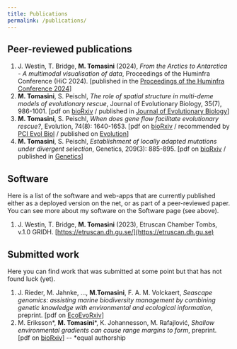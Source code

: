 ```yaml
---
title: Publications
permalink: /publications/
---
```


## Peer-reviewed publications

1. J. Westin, T. Bridge, **M. Tomasini** (2024), *From the Arctics to Antarctica - A multimodal visualisation of data*, Proceedings of the Huminfra Conference (HiC 2024). [published in the [Proceedings of the Huminfra Conference 2024](https://ecp.ep.liu.se/index.php/hic/article/view/902/810)]
1. **M. Tomasini**, S. Peischl, *The role of spatial structure in multi-deme models of evolutionary rescue*, Journal of Evolutionary Biology, 35(7), 986-1001. [pdf on [bioRxiv](https://www.biorxiv.org/content/10.1101/2020.10.29.360842v2.full.pdf) / published in [Journal of Evolutionary Biology](https://onlinelibrary.wiley.com/doi/epdf/10.1111/jeb.14018)]
1. **M. Tomasini**, S. Peischl, *When does gene flow facilitate evolutionary rescue?*, Evolution, 74(8): 1640-1653. [pdf on [bioRxiv](https://www.biorxiv.org/content/10.1101/622142v6.full.pdf) / recommended by [PCI Evol Biol](https://doi.org/10.24072/pci.evolbiol.100098) / published on [Evolution](https://onlinelibrary.wiley.com/doi/10.1111/evo.14038)]
1. **M. Tomasini**, S. Peischl, *Establishment of locally adapted mutations under divergent selection*, Genetics, 209(3): 885-895. [pdf on [bioRxiv](https://www.biorxiv.org/content/biorxiv/early/2018/05/03/248013.full.pdf) / published in [Genetics](http://www.genetics.org/content/209/3/885)]

## Software

Here is a list of the software and web-apps that are currently published either as a deployed version on the net, or as part of a peer-reviewed paper. You can see more about my software on the Software page (see above).

1. J. Westin, T. Bridge, **M. Tomasini** (2023), Etruscan Chamber Tombs, v.1.0 GRIDH. [https://etruscan.dh.gu.se/](https://etruscan.dh.gu.se)

## Submitted work

Here you can find work that was submitted at some point but that has not found luck (yet).

1. J. Rieder, M. Jahnke, ..., **M.Tomasini**, F. A. M. Volckaert, *Seascape genomics: assisting marine biodiversity management by combining genetic knowledge with environmental and ecological information*, preprint. [pdf on [EcoEvoRxiv](https://ecoevorxiv.org/repository/view/5586/)]
1. M. Eriksson\*, **M. Tomasini**\*, K. Johannesson, M. Rafajlović, *Shallow environmental gradients can cause range margins to form*, preprint. [pdf on [bioRxiv](https://www.biorxiv.org/content/10.1101/2022.03.19.484973v2.full.pdf)] -- \*equal authorship
